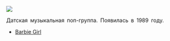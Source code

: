 ![](/songs/abc/Aqua/aqua.jpg)  

﻿Датская музыкальная поп-группа. Появилась в 1989 году.

* [Barbie Girl](/songs/abc/Aqua/Barbie%20Girl)